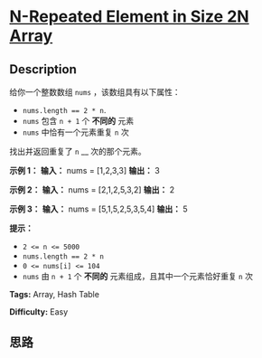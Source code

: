 # [N-Repeated Element in Size 2N Array][title]

## Description

给你一个整数数组 `nums` ，该数组具有以下属性：

  * `nums.length == 2 * n`.
  * `nums` 包含 `n + 1` 个 **不同的** 元素
  * `nums` 中恰有一个元素重复 `n` 次

找出并返回重复了 `n` __ 次的那个元素。



**示例 1：**
            **输入：** nums = [1,2,3,3]    **输出：** 3    

**示例 2：**
            **输入：** nums = [2,1,2,5,3,2]    **输出：** 2    

**示例 3：**
            **输入：** nums = [5,1,5,2,5,3,5,4]    **输出：** 5    



**提示：**

  * `2 <= n <= 5000`
  * `nums.length == 2 * n`
  * `0 <= nums[i] <= 104`
  * `nums` 由 `n + 1` 个 **不同的** 元素组成，且其中一个元素恰好重复 `n` 次


**Tags:** Array, Hash Table

**Difficulty:** Easy

## 思路

[title]: https://leetcode-cn.com/problems/n-repeated-element-in-size-2n-array
